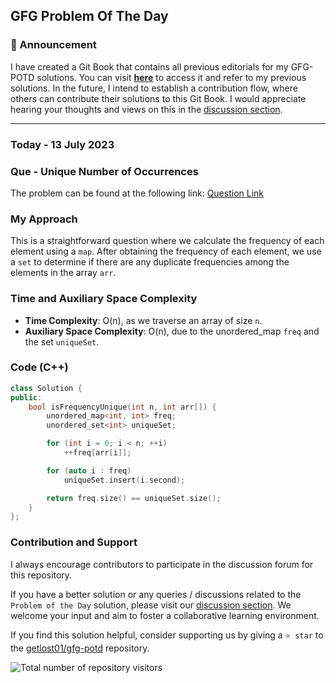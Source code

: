 ## GFG Problem Of The Day

### 🎉 Announcement
I have created a Git Book that contains all previous editorials for my GFG-POTD solutions. You can visit **[here](https://gl01.gitbook.io/gfg-editorials/)** to access it and refer to my previous solutions. In the future, I intend to establish a contribution flow, where others can contribute their solutions to this Git Book. I would appreciate hearing your thoughts and views on this in the [discussion section](https://github.com/getlost01/gfg-potd/discussions).

----
### Today - 13 July 2023
### Que - Unique Number of Occurrences

The problem can be found at the following link: [Question Link](https://practice.geeksforgeeks.org/problems/unique-frequencies-of-not/1)


### My Approach

This is a straightforward question where we calculate the frequency of each element using a `map`. After obtaining the frequency of each element, we use a `set` to determine if there are any duplicate frequencies among the elements in the array `arr`.

### Time and Auxiliary Space Complexity

- **Time Complexity**: O(n), as we traverse an array of size `n`.
- **Auxiliary Space Complexity**: O(n), due to the unordered_map `freq` and the set `uniqueSet`.

### Code (C++)
```cpp
class Solution {
public:
    bool isFrequencyUnique(int n, int arr[]) {
        unordered_map<int, int> freq;
        unordered_set<int> uniqueSet;

        for (int i = 0; i < n; ++i)
            ++freq[arr[i]];

        for (auto i : freq)
            uniqueSet.insert(i.second);

        return freq.size() == uniqueSet.size();
    }
};
```

### Contribution and Support

I always encourage contributors to participate in the discussion forum for this repository.

If you have a better solution or any queries / discussions related to the `Problem of the Day` solution, please visit our [discussion section](https://github.com/getlost01/gfg-potd/discussions). We welcome your input and aim to foster a collaborative learning environment.

If you find this solution helpful, consider supporting us by giving a `⭐ star` to the [getlost01/gfg-potd](https://github.com/getlost01/gfg-potd) repository.


![Total number of repository visitors](https://komarev.com/ghpvc/?username=gl01potdgfg&color=blue&&label=Visitors)
